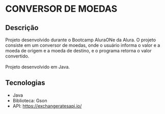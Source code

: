 # CONVERSOR DE MOEDAS

## Descrição

Projeto desenvolvido durante o Bootcamp AluraONe da Alura. O projeto consiste em um conversor de moedas, onde o usuário informa o valor e a moeda de origem e a moeda de destino, e o programa retorna o valor convertido.
<br>
<br>
Projeto desenvolvido em Java.

## Tecnologias
- Java
- Biblioteca: Gson
- API: https://exchangeratesapi.io/